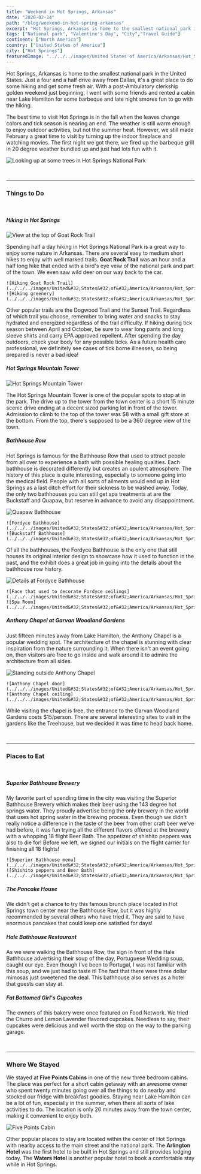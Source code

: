 ```yaml
---
title: "Weekend in Hot Springs, Arkansas"
date: "2020-02-14"
path: "/blog/weekend-in-hot-spring-arkansas"
excerpt: "Hot Springs, Arkansas is home to the smallest national park in the United States. Just a four and a half drive away from Dallas to do some hiking and get some fresh air. "
tags: ["National park", "Valentine's Day", "City","Travel Guide"]
continent: ["North America"]
country: ["United States of America"]
city: ["Hot Springs"]
featuredImage: "../../../images/United States of America/Arkansas/Hot_Springs_6.jpg"
---
```


Hot Springs, Arkansas is home to the smallest national park in the United States. Just a four and a half drive away from Dallas, it's a great place to do some hiking and get some fresh air. With a post-Ambulatory clerkship golden weekend just beginning, I went with some friends and rented a cabin near Lake Hamilton for some barbeque and late night smores fun to go with the hiking. 

The best time to visit Hot Springs is in the fall when the leaves change colors and tick season is nearing an end. The weather is still warm enough to enjoy outdoor activities, but not the summer heat. However, we still made February a great time to visit by turning up the indoor fireplace and watching movies. The first night we got there, we fired up the barbeque grill in 20 degree weather bundled up and just had lots fun with it.

![Looking up at some trees in Hot Springs National Park](../../../images/United&#32;States&#32;of&#32;America/Arkansas/Hot_Springs_1.jpg)

&nbsp;

--------------
### **Things to Do**

&nbsp;

##### **Hiking in Hot Springs**

![View at the top of Goat Rock Trail](../../../images/United&#32;States&#32;of&#32;America/Arkansas/Hot_Springs_2.jpg)

Spending half a day hiking in Hot Springs National Park is a great way to enjoy some nature in Arkansas. There are several easy to medium short hikes to enjoy with well marked trails. **Goat Rock Trail** was an hour and a half long hike that ended with a bird's eye veiw of the national park and part of the town. We even saw wild deer on our way back to the car. 

```grid|2|
![Hiking Goat Rock Trail](../../../images/United&#32;States&#32;of&#32;America/Arkansas/Hot_Springs_3.jpg)
![Hiking greenery](../../../images/United&#32;States&#32;of&#32;America/Arkansas/Hot_Springs_4.jpg)
```

Other popular trails are the Dogwood Trail and the Sunset Trail. Regardless of which trail you choose, remember to bring water and snacks to stay hydrated and energized regardless of the trail difficulty. If hiking during tick season between April and October, be sure to wear long pants and long sleeve shirts and carry EPA approved repellent. After spending the day outdoors, check your body for any possible ticks. As a future health care professional, we definitely see cases of tick borne illnesses, so being prepared is never a bad idea!

##### **Hot Springs Mountain Tower**

![Hot Springs Mountain Tower](../../../images/United&#32;States&#32;of&#32;America/Arkansas/Hot_Springs_5.jpg)

The Hot Springs Mountain Tower is one of the popular spots to stop at in the park. The drive up to the tower from the town center is a short 15 minute scenic drive ending at a decent sized parking lot in front of the tower. Admission to climb to the top of the tower was $8 with a small gift store at the bottom. From the top, there's supposed to be a 360 degree view of the town. 

##### **Bathhouse Row**

Hot Springs is famous for the Bathhouse Row that used to attract people from all over to experience a bath with possible healing qualities. Each bathhouse is decorated differently but creates an opulent atmosphere. The history of this place is quite interesting, especially to someone going into the medical field. People with all sorts of ailments would end up in Hot Springs as a last ditch effort for their sickness to be washed away. Today, the only two bathhouses you can still get spa treatments at are the Buckstaff and Quapaw, but reserve in advance to avoid any disappointment. 

![Quapaw Bathhouse](../../../images/United&#32;States&#32;of&#32;America/Arkansas/Hot_Springs_6.jpg)

```grid|2|
![Fordyce Bathhouse](../../../images/United&#32;States&#32;of&#32;America/Arkansas/Hot_Springs_7.jpg)
![Buckstaff Bathhouse](../../../images/United&#32;States&#32;of&#32;America/Arkansas/Hot_Springs_0.jpg)
```

Of all the bathhouses, the Fordyce Bathhouse is the only one that still houses its original interior design to showcase how it used to function in the past, and the exhibit does a great job in going into the details about the bathhouse row history.

![Details at Fordyce Bathhouse](../../../images/United&#32;States&#32;of&#32;America/Arkansas/Hot_Springs_9.jpg)

```grid|2|
![Face that used to decorate Fordyce ceilings](../../../images/United&#32;States&#32;of&#32;America/Arkansas/Hot_Springs_10.jpg)
![Spa Room](../../../images/United&#32;States&#32;of&#32;America/Arkansas/Hot_Springs_8.jpg)
```

##### **Anthony Chapel at Garvan Woodland Gardens**

Just fifteen minutes away from Lake Hamilton, the Anthony Chapel is a popular wedding spot. The architecture of the chapel is stunning with clear inspiration from the nature surrounding it. When there isn't an event going on, then visitors are free to go inside and walk around it to admire the architecture from all sides. 

![Standing outside Anthony Chapel](../../../images/United&#32;States&#32;of&#32;America/Arkansas/Hot_Springs_12.jpg)

```grid|2|
![Anthony Chapel door](../../../images/United&#32;States&#32;of&#32;America/Arkansas/Hot_Springs_13.jpg)
![Anthony Chapel ceiling](../../../images/United&#32;States&#32;of&#32;America/Arkansas/Hot_Springs_14.jpg)
```
While visiting the chapel is free, the entrance to the Garvan Woodland Gardens costs $15/person. There are several interesting sites to visit in the gardens like the Treehouse, but we decided it was time to head back home. 

&nbsp;

--------------
### **Places to Eat**

&nbsp;

##### **Superior Bathhouse Brewery**

My favorite part of spending time in the city was visiting the Superior Bathhouse Brewery which makes their beer using the 143 degree hot springs water. They proudly advertise being the only brewery in the world that uses hot spring water in the brewing process. Even though we didn't really notice a difference in the taste of the beer from other craft beer we've had before, it was fun trying all the different flavors offered at the brewery with a whopping 18 flight Beer Bath. The appetizer of shishito peppers was also to die for! Before we left, we signed our initials on the flight carrier for finishing all 18 flights! 

```grid|2|
![Superior Bathhouse menu](../../../images/United&#32;States&#32;of&#32;America/Arkansas/Hot_Springs_16.jpg)
![Shishito peppers and Beer Bath](../../../images/United&#32;States&#32;of&#32;America/Arkansas/Hot_Springs_15.jpg)
```

##### **The Pancake House**

We didn't get a chance to try this famous brunch place located in Hot Springs town center near the Bathhouse Row, but it was highly recommended by several others who have tried it. They are said to have enormous pancakes that could keep one satisfied for days! 

##### **Hale Bathhouse Restaurant**

As we were walking the Bathhouse Row, the sign in front of the Hale Bathhouse advertising their soup of the day, Portuguese Wedding soup, caught our eye. Even though I've been to Portugal, I was not familiar with this soup, and we just had to taste it! The fact that there were three dollar mimosas just sweetened the deal. This bathhouse also serves as a hotel that guests can stay at. 

##### **Fat Bottomed Girl's Cupcakes**

The owners of this bakery were once featured on Food Network. We tried the Churro and Lemon Lavender flavored cupcakes. Needless to say, their cupcakes were delicious and well worth the stop on the way to the parking garage. 

&nbsp;

-------------
### **Where We Stayed**

We stayed at **Five Points Cabins** in one of the new three bedroom cabins. The place was perfect for a short cabin getaway with an awesome owner who spent twenty minutes going over all the things to do nearby and stocked our fridge with breakfast goodies. Staying near Lake Hamilton can be a lot of fun, especially in the summer, when there all sorts of lake activities to do. The location is only 20 minutes away from the town center, making it convenient to enjoy both. 

![Five Points Cabin](../../../images/United&#32;States&#32;of&#32;America/Arkansas/Hot_Springs_17.jpg)

Other popular places to stay are located within the center of Hot Springs with nearby access to the main street and the national park. The **Arlington Hotel** was the first hotel to be built in Hot Springs and still provides lodging today. The **Waters Hotel** is another popular hotel to book a comfortable stay while in Hot Springs. 

